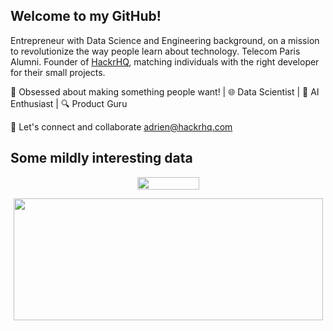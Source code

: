 ## Welcome to my GitHub!

Entrepreneur with Data Science and Engineering background, on a mission to revolutionize the way people learn about technology.
Telecom Paris Alumni.
Founder of [HackrHQ](https://hackrhq.com/), matching individuals with the right developer for their small projects.

🚀 Obsessed about making something people want! | 🌐 Data Scientist | 🤖 AI Enthusiast | 🔍 Product Guru

🌟 Let's connect and collaborate adrien@hackrhq.com

## Some mildly interesting data

<p align="center">
  <img width="99" height="20" src="https://komarev.com/ghpvc/?username=adrienckr">
</p>

<p align="center">
  <img width="495" height="195" src="https://github-readme-stats.vercel.app/api?username=adrienckr&theme=nord&show_icons=true&hide_border=true&count_private=true">
</p>

